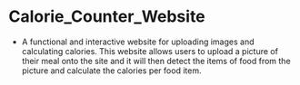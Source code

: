 # Calorie_Counter_Website
* A functional and interactive website for uploading images and calculating calories. 
This website allows users to upload a picture of their meal onto the site and it will then detect the items of food from the picture and calculate the calories per food item. 
